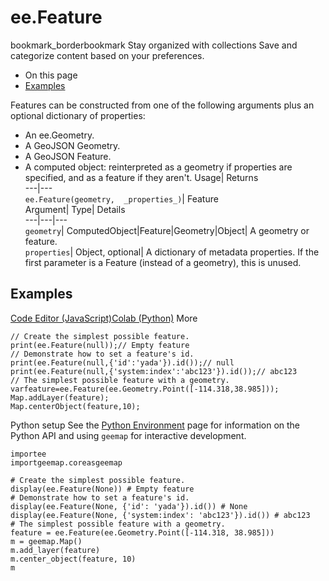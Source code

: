  
#  ee.Feature 
bookmark_borderbookmark Stay organized with collections  Save and categorize content based on your preferences.
  * On this page
  * [Examples](https://developers.google.com/earth-engine/apidocs/ee-feature#examples)


Features can be constructed from one of the following arguments plus an optional dictionary of properties: 
- An ee.Geometry.
- A GeoJSON Geometry.
- A GeoJSON Feature.
- A computed object: reinterpreted as a geometry if properties are specified, and as a feature if they aren't.
Usage| Returns  
---|---  
`ee.Feature(geometry,  _properties_)`| Feature  
Argument| Type| Details  
---|---|---  
`geometry`| ComputedObject|Feature|Geometry|Object| A geometry or feature.  
`properties`| Object, optional| A dictionary of metadata properties. If the first parameter is a Feature (instead of a geometry), this is unused.  
## Examples
[Code Editor (JavaScript)](https://developers.google.com/earth-engine/apidocs/ee-feature#code-editor-javascript-sample)[Colab (Python)](https://developers.google.com/earth-engine/apidocs/ee-feature#colab-python-sample) More
```
// Create the simplest possible feature.
print(ee.Feature(null));// Empty feature
// Demonstrate how to set a feature's id.
print(ee.Feature(null,{'id':'yada'}).id());// null
print(ee.Feature(null,{'system:index':'abc123'}).id());// abc123
// The simplest possible feature with a geometry.
varfeature=ee.Feature(ee.Geometry.Point([-114.318,38.985]));
Map.addLayer(feature);
Map.centerObject(feature,10);
```
Python setup
See the [ Python Environment](https://developers.google.com/earth-engine/guides/python_install) page for information on the Python API and using `geemap` for interactive development.
```
importee
importgeemap.coreasgeemap
```
```
# Create the simplest possible feature.
display(ee.Feature(None)) # Empty feature
# Demonstrate how to set a feature's id.
display(ee.Feature(None, {'id': 'yada'}).id()) # None
display(ee.Feature(None, {'system:index': 'abc123'}).id()) # abc123
# The simplest possible feature with a geometry.
feature = ee.Feature(ee.Geometry.Point([-114.318, 38.985]))
m = geemap.Map()
m.add_layer(feature)
m.center_object(feature, 10)
m
```

